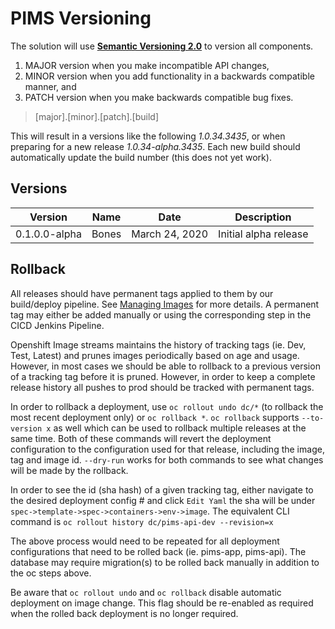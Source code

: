 # PIMS Versioning

The solution will use [**Semantic Versioning 2.0**](https://semver.org/) to version all components.

1. MAJOR version when you make incompatible API changes,
2. MINOR version when you add functionality in a backwards compatible manner, and
3. PATCH version when you make backwards compatible bug fixes.

> [major].[minor].[patch].[build]

This will result in a versions like the following _1.0.34.3435_, or when preparing for a new release _1.0.34-alpha.3435_. Each new build should automatically update the build number (this does not yet work).

## Versions

| Version       | Name  | Date           | Description           |
| ------------- | ----- | -------------- | --------------------- |
| 0.1.0.0-alpha | Bones | March 24, 2020 | Initial alpha release |

## Rollback

All releases should have permanent tags applied to them by our build/deploy pipeline. See [Managing Images](https://docs.openshift.com/container-platform/3.7/dev_guide/managing_images.html) for more details. A permanent tag may either be added manually or using the corresponding step in the CICD Jenkins Pipeline.

Openshift Image streams maintains the history of tracking tags (ie. Dev, Test, Latest) and prunes images periodically based on age and usage. However, in most cases we should be able to rollback to a previous version of a tracking tag before it is pruned. However, in order to keep a complete release history all pushes to prod should be tracked with permanent tags.

In order to rollback a deployment, use `oc rollout undo dc/*` (to rollback the most recent deployment only) or `oc rollback *`. `oc rollback` supports `--to-version x` as well which can be used to rollback multiple releases at the same time. Both of these commands will revert the deployment configuration to the configuration used for that release, including the image, tag and image id. `--dry-run` works for both commands to see what changes will be made by the rollback.

In order to see the id (sha hash) of a given tracking tag, either navigate to the desired deployment config # and click `Edit Yaml` the sha will be under `spec->template->spec->containers->env->image`. The equivalent CLI command is `oc rollout history dc/pims-api-dev --revision=x`

The above process would need to be repeated for all deployment configurations that need to be rolled back (ie. pims-app, pims-api). The database may require migration(s) to be rolled back manually in addition to the oc steps above.

Be aware that `oc rollout undo` and `oc rollback` disable automatic deployment on image change. This flag should be re-enabled as required when the rolled back deployment is no longer required.
